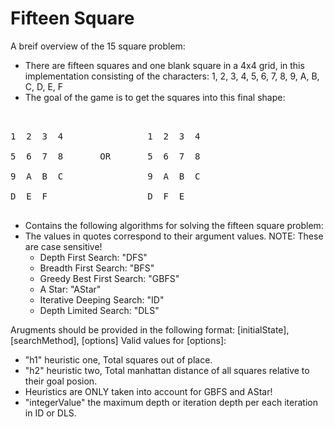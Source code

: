 
# Fifteen Square
A breif overview of the 15 square problem: 
- There are fifteen squares and one blank square in a 4x4 grid, in this implementation consisting of the characters:
1, 2, 3, 4, 5, 6, 7, 8, 9, A, B, C, D, E, F
- The goal of the game is to get the squares into this final shape: 
<pre>
<br />
1  2  3  4                1  2  3  4 <br />
5  6  7  8       OR       5  6  7  8 <br />
9  A  B  C                9  A  B  C <br />
D  E  F                   D  F  E  <br />
</pre>

- Contains the following algorithms for solving the fifteen square problem: 
- The values in quotes correspond to their argument values. NOTE: These are case sensitive!
  - Depth First Search: "DFS"
  - Breadth First Search: "BFS"
  - Greedy Best First Search: "GBFS"
  - A Star: "AStar"
  - Iterative Deeping Search: "ID" 
  - Depth Limited Search: "DLS"

Arugments should be provided in the following format: 
[initialState], [searchMethod], [options]
Valid values for [options]:
- "h1" heuristic one, Total squares out of place.
- "h2" heuristic two, Total manhattan distance of all squares relative to their goal posion.
- Heuristics are ONLY taken into account for GBFS and AStar!
- "integerValue" the maximum depth or iteration depth per each iteration in ID or DLS.

